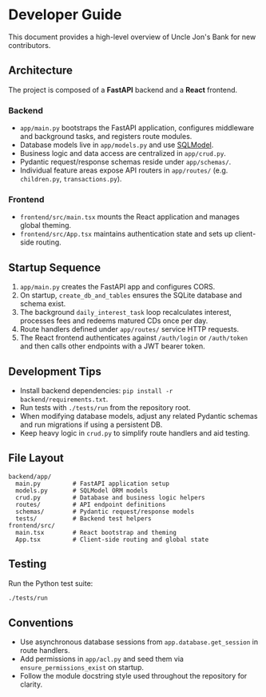 # Developer Guide

This document provides a high-level overview of Uncle Jon's Bank for new contributors.

## Architecture

The project is composed of a **FastAPI** backend and a **React** frontend.

### Backend
- `app/main.py` bootstraps the FastAPI application, configures middleware and background tasks, and registers route modules.
- Database models live in `app/models.py` and use [SQLModel](https://sqlmodel.tiangolo.com/).
- Business logic and data access are centralized in `app/crud.py`.
- Pydantic request/response schemas reside under `app/schemas/`.
- Individual feature areas expose API routers in `app/routes/` (e.g. `children.py`, `transactions.py`).

### Frontend
- `frontend/src/main.tsx` mounts the React application and manages global theming.
- `frontend/src/App.tsx` maintains authentication state and sets up client-side routing.

## Startup Sequence

1. `app/main.py` creates the FastAPI app and configures CORS.
2. On startup, `create_db_and_tables` ensures the SQLite database and schema exist.
3. The background `daily_interest_task` loop recalculates interest, processes fees and redeems matured CDs once per day.
4. Route handlers defined under `app/routes/` service HTTP requests.
5. The React frontend authenticates against `/auth/login` or `/auth/token` and then calls other endpoints with a JWT bearer token.

## Development Tips

- Install backend dependencies: `pip install -r backend/requirements.txt`.
- Run tests with `./tests/run` from the repository root.
- When modifying database models, adjust any related Pydantic schemas and run migrations if using a persistent DB.
- Keep heavy logic in `crud.py` to simplify route handlers and aid testing.

## File Layout

```
backend/app/
  main.py         # FastAPI application setup
  models.py       # SQLModel ORM models
  crud.py         # Database and business logic helpers
  routes/         # API endpoint definitions
  schemas/        # Pydantic request/response models
  tests/          # Backend test helpers
frontend/src/
  main.tsx        # React bootstrap and theming
  App.tsx         # Client-side routing and global state
```

## Testing

Run the Python test suite:

```bash
./tests/run
```

## Conventions

- Use asynchronous database sessions from `app.database.get_session` in route handlers.
- Add permissions in `app/acl.py` and seed them via `ensure_permissions_exist` on startup.
- Follow the module docstring style used throughout the repository for clarity.

